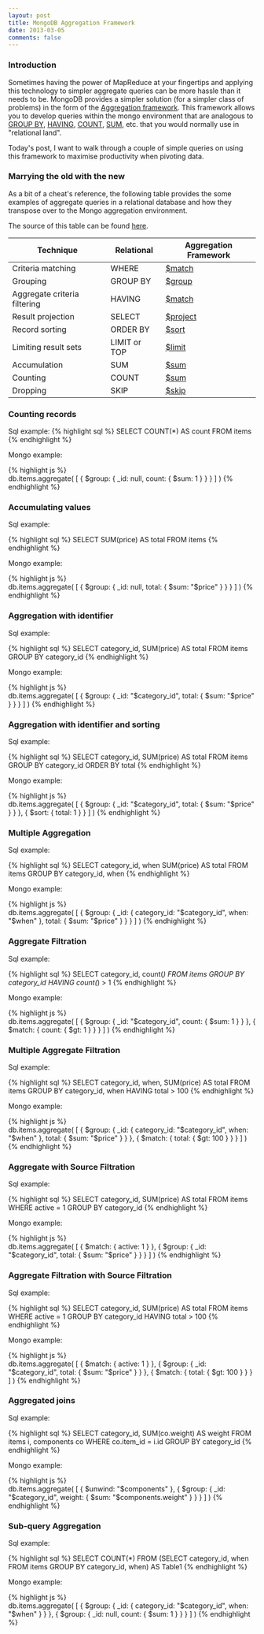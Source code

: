 ```yaml
---
layout: post
title: MongoDB Aggregation Framework
date: 2013-03-05
comments: false
---
```


### Introduction

Sometimes having the power of MapReduce at your fingertips and applying this technology to simpler aggregate queries can be more hassle than it needs to be. MongoDB provides a simpler solution (for a simpler class of problems) in the form of the [Aggregation framework](http://docs.mongodb.org/manual/applications/aggregation/). This framework allows you to develop queries within the mongo environment that are analogous to [GROUP BY](http://www.w3schools.com/sql/sql_groupby.asp), [HAVING](http://www.w3schools.com/sql/sql_having.asp), [COUNT](http://www.w3schools.com/sql/sql_func_count.asp), [SUM](http://www.w3schools.com/sql/sql_func_sum.asp), etc. that you would normally use in "relational land".

Today's post, I want to walk through a couple of simple queries on using this framework to maximise productivity when pivoting data.

### Marrying the old with the new

As a bit of a cheat's reference, the following table provides the some examples of aggregate queries in a relational database and how they transpose over to the Mongo aggregation environment.

The source of this table can be found [here](http://docs.mongodb.org/manual/reference/sql-aggregation-comparison/).

|Technique						| Relational 				| Aggregation Framework
|-------------------------------|---------------------------|-------------------------------------
Criteria matching 				| WHERE 					| [$match](http://docs.mongodb.org/manual/reference/aggregation/match/#_S_match)
Grouping 						| GROUP BY 					| [$group](http://docs.mongodb.org/manual/reference/aggregation/group/#_S_group)
Aggregate criteria filtering 	| HAVING 					| [$match](http://docs.mongodb.org/manual/reference/aggregation/match/#_S_match)
Result projection 				| SELECT 					| [$project](http://docs.mongodb.org/manual/reference/aggregation/project/#_S_project)
Record sorting 					| ORDER BY 					| [$sort](http://docs.mongodb.org/manual/reference/aggregation/sort/#_S_sort)
Limiting result sets 			| LIMIT or TOP 				| [$limit](http://docs.mongodb.org/manual/reference/aggregation/limit/#_S_limit)
Accumulation 					| SUM 						| [$sum](http://docs.mongodb.org/manual/reference/aggregation/sum/)
Counting 						| COUNT 					| [$sum](http://docs.mongodb.org/manual/reference/aggregation/sum/)
Dropping 						| SKIP 						| [$skip](http://docs.mongodb.org/manual/reference/aggregation/skip/#_S_skip)

### Counting records

Sql example:
{% highlight sql %}	
SELECT COUNT(*) AS count
FROM items
{% endhighlight %}

Mongo example:
	
{% highlight js %}	
db.items.aggregate( [
{ $group: { _id: null,
            count: { $sum: 1 } } }
] )
{% endhighlight %}

### Accumulating values

Sql example:
	
{% highlight sql %}	
SELECT SUM(price) AS total
FROM items
{% endhighlight %}

Mongo example:
	
{% highlight js %}	
db.items.aggregate( [
{ $group: { _id: null,
            total: { $sum: "$price" } } }
] )
{% endhighlight %}


### Aggregation with identifier

Sql example:
	
{% highlight sql %}	
SELECT category_id, SUM(price) AS total
FROM items
GROUP BY category_id
{% endhighlight %}

Mongo example:
	
{% highlight js %}	
db.items.aggregate( [
{ $group: { _id: "$category_id",
            total: { $sum: "$price" } } }
] )
{% endhighlight %}

### Aggregation with identifier and sorting

Sql example:
	
{% highlight sql %}	
SELECT category_id, SUM(price) AS total
FROM items
GROUP BY category_id
ORDER BY total
{% endhighlight %}

Mongo example:
	
{% highlight js %}	
db.items.aggregate( [
{ $group: { _id: "$category_id",
            total: { $sum: "$price" } } },
{ $sort: { total: 1 } }
] )
{% endhighlight %}


### Multiple Aggregation

Sql example:
	
{% highlight sql %}	
SELECT category_id, when SUM(price) AS total
FROM items
GROUP BY category_id, when
{% endhighlight %}

Mongo example:
	
{% highlight js %}	
db.items.aggregate( [
{ $group: { _id: { category_id: "$category_id",
                   when: "$when" },
            total: { $sum: "$price" } } }
] )
{% endhighlight %}


### Aggregate Filtration

Sql example:
	
{% highlight sql %}	
SELECT category_id, count(*)
FROM items
GROUP BY category_id
HAVING count(*) > 1
{% endhighlight %}

Mongo example:
	
{% highlight js %}	
db.items.aggregate( [
{ $group: { _id: "$category_id",
            count: { $sum: 1 } } },
{ $match: { count: { $gt: 1 } } } 
] )
{% endhighlight %}


### Multiple Aggregate Filtration

Sql example:
	
{% highlight sql %}	
SELECT category_id, when, SUM(price) AS total
FROM items
GROUP BY category_id, when
HAVING total > 100
{% endhighlight %}

Mongo example:
	
{% highlight js %}	
db.items.aggregate( [
{ $group: { _id: { category_id: "$category_id",
                   when: "$when" },
            total: { $sum: "$price" } } },
{ $match: { total: { $gt: 100 } } } 
] )
{% endhighlight %}


### Aggregate with Source Filtration

Sql example:
	
{% highlight sql %}	
SELECT category_id, SUM(price) AS total
FROM items
WHERE active = 1
GROUP BY category_id
{% endhighlight %}

Mongo example:
	
{% highlight js %}	
db.items.aggregate( [
{ $match: { active: 1 } },
{ $group: { _id: "$category_id",
            total: { $sum: "$price" } } }
] )
{% endhighlight %}


### Aggregate Filtration with Source Filtration

Sql example:
	
{% highlight sql %}	
SELECT category_id, SUM(price) AS total
FROM items
WHERE active = 1
GROUP BY category_id
HAVING total > 100
{% endhighlight %}

Mongo example:
	
{% highlight js %}	
db.items.aggregate( [
{ $match: { active: 1 } },
{ $group: { _id: "$category_id",
            total: { $sum: "$price" } } },
{ $match: { total: { $gt: 100 } } }
] )
{% endhighlight %}


### Aggregated joins

Sql example:
	
{% highlight sql %}	
SELECT category_id, SUM(co.weight) AS weight
FROM items i, components co
WHERE co.item_id = i.id
GROUP BY category_id
{% endhighlight %}

Mongo example:
	
{% highlight js %}	
db.items.aggregate( [
{ $unwind: "$components" },
{ $group: { _id: "$category_id",
            weight: { $sum: "$components.weight" } } }
] )
{% endhighlight %}


### Sub-query Aggregation

Sql example:
	
{% highlight sql %}	
SELECT COUNT(*)
FROM (SELECT category_id, when
      FROM items
      GROUP BY category_id, when) AS Table1
{% endhighlight %}

Mongo example:
	
{% highlight js %}	
db.items.aggregate( [
{ $group: { _id: { category_id: "$category_id",
                   when: "$when" } } },
{ $group: { _id: null, count: { $sum: 1 } } }
] )
{% endhighlight %}
